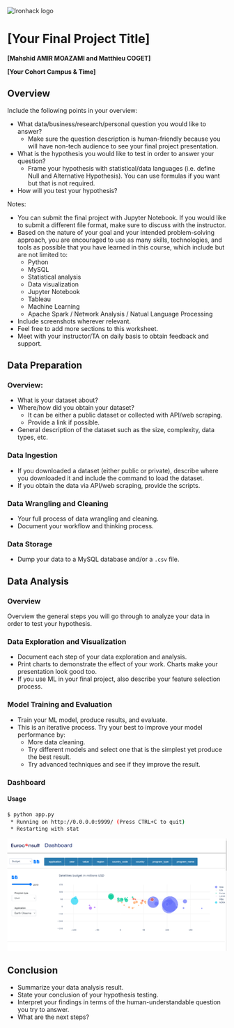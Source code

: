 ![Ironhack logo](https://i.imgur.com/1QgrNNw.png)

# [Your Final Project Title]

**[Mahshid AMIR MOAZAMI and Matthieu COGET]**

**[Your Cohort Campus & Time]**

## Overview

Include the following points in your overview:

* What data/business/research/personal question you would like to answer?
	* Make sure the question description is human-friendly because you will have non-tech audience to see your final project presentation.
* What is the hypothesis you would like to test in order to answer your question?
	* Frame your hypothesis with statistical/data languages (i.e. define Null and Alternative Hypothesis). You can use formulas if you want but that is not required.
* How will you test your hypothesis?	

Notes:

* You can submit the final project with Jupyter Notebook. If you would like to submit a different file format, make sure to discuss with the instructor.
* Based on the nature of your goal and your intended problem-solving approach, you are encouraged to use as many skills, technologies, and tools as possible that you have learned in this course, which include but are not limited to:
	* Python
	* MySQL
	* Statistical analysis
	* Data visualization
	* Jupyter Notebook
	* Tableau
	* Machine Learning
	* Apache Spark / Network Analysis / Natual Language Processing
* Include screenshots wherever relevant.
* Feel free to add more sections to this worksheet.
* Meet with your instructor/TA on daily basis to obtain feedback and support.

## Data Preparation

### Overview:

* What is your dataset about?
* Where/how did you obtain your dataset?
	* It can be either a public dataset or collected with API/web scraping.
	* Provide a link if possible.
* General description of the dataset such as the size, complexity, data types, etc.

### Data Ingestion

* If you downloaded a dataset (either public or private), describe where you downloaded it and include the command to load the dataset.
* If you obtain the data via API/web scraping, provide the scripts.

### Data Wrangling and Cleaning

* Your full process of data wrangling and cleaning.
* Document your workflow and thinking process.

### Data Storage

* Dump your data to a MySQL database and/or a `.csv` file.

## Data Analysis

### Overview

Overview the general steps you will go through to analyze your data in order to test your hypothesis.

### Data Exploration and Visualization

* Document each step of your data exploration and analysis.
* Print charts to demonstrate the effect of your work. Charts make your presentation look good too.
* If you use ML in your final project, also describe your feature selection process.

### Model Training and Evaluation

* Train your ML model, produce results, and evaluate.
* This is an iterative process. Try your best to improve your model performance by:
	* More data cleaning.
	* Try different models and select one that is the simplest yet produce the best result.
	* Try advanced techniques and see if they improve the result.
    
### Dashboard

#### Usage

```bash
$ python app.py
 * Running on http://0.0.0.0:9999/ (Press CTRL+C to quit)
 * Restarting with stat
```

![screenshot of the dashboard](/static/img/dashboard.png)

## Conclusion

* Summarize your data analysis result.
* State your conclusion of your hypothesis testing.
* Interpret your findings in terms of the human-understandable question you try to answer.
* What are the next steps?


